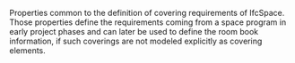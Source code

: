 Properties common to the definition of covering requirements of IfcSpace. Those properties define the requirements coming from a space program in early project phases and can later be used to define the room book information, if such coverings are not modeled explicitly as covering elements.

<!-- end of short definition -->

